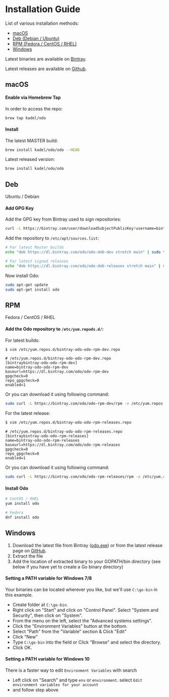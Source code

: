 # Installation Guide

List of various installation methods:

- [macOS](#macOS)
- [Deb (Debian / Ubuntu)](#deb)
- [RPM (Fedora / CentOS / RHEL)](#rpm)
- [Windows](#windows)

Latest binaries are available on [Bintray](https://dl.bintray.com/odo/odo/latest/).

Latest releases are available on [Github](https://github.com/redhat-developer/odo/releases/latest).

## macOS

#### Enable via Homebrew Tap

In order to access the repo:

```sh
brew tap kadel/odo
```

#### Install

The latest MASTER build:

```sh
brew install kadel/odo/odo --HEAD
```

Latest released version:

```sh
brew install kadel/odo/odo
```

## Deb

Ubuntu / Debian

#### Add GPG Key

Add the GPG key from Bintray used to sign repositories:

```sh
curl -L https://bintray.com/user/downloadSubjectPublicKey?username=bintray | apt-key add -
```

Add the repository to `/etc/apt/sources.list`:

```sh
# For latest Master builds
echo "deb https://dl.bintray.com/odo/odo-deb-dev stretch main" | sudo tee -a /etc/apt/sources.list

# For latest signed releases
echo "deb https://dl.bintray.com/odo/odo-deb-releases stretch main" | sudo tee -a /etc/apt/sources.list
```

Now install Odo:

```sh
sudo apt-get update
sudo apt-get install odo
```

## RPM

Fedora / CentOS / RHEL

#### Add the Odo repository to `/etc/yum.repods.d/`:

For latest builds:

```sh
$ vim /etc/yum.repos.d/bintray-odo-odo-rpm-dev.repo
```

```
# /etc/yum.repos.d/bintray-odo-odo-rpm-dev.repo
[bintraybintray-odo-odo-rpm-dev]
name=bintray-odo-odo-rpm-dev
baseurl=https://dl.bintray.com/odo/odo-rpm-dev
gpgcheck=0
repo_gpgcheck=0
enabled=1
```

Or you can download it using following command:

```sh
sudo curl -L https://bintray.com/odo/odo-rpm-dev/rpm -o /etc/yum.repos.d/bintray-odo-odo-rpm-dev.repo
```

For the latest release:

```sh
$ vim /etc/yum.repos.d/bintray-odo-odo-rpm-releases.repo
```

```
# /etc/yum.repos.d/bintray-odo-odo-rpm-releases.repo
[bintraybintray-odo-odo-rpm-releases]
name=bintray-odo-odo-rpm-releases
baseurl=https://dl.bintray.com/odo/odo-rpm-releases
gpgcheck=0
repo_gpgcheck=0
enabled=1
```

Or you can download it using following command:

```sh
sudo curl -L https://bintray.com/odo/odo-rpm-releases/rpm -o /etc/yum.repos.d/bintray-odo-odo-rpm-releases.repo
```

#### Install Odo

```sh
# CentOS / RHEL
yum install odo

# Fedora
dnf install odo
 ```

## Windows

1. Download the latest  file from Bintray ([odo.exe](https://dl.bintray.com/odo/odo/latest/windows-amd64/odo.exe)) or from the latest release page on [GitHub](https://github.com/redhat-developer/odo/releases).
2. Extract the file
3. Add the location of extracted binary to your GOPATH/bin directory (see below if you have yet to create a Go binary directory)

#### Setting a PATH variable for Windows 7/8

Your binaries can be located wherever you like,
but we'll use `C:\go-bin` in this example.

* Create folder at `C:\go-bin`.
* Right click on "Start" and click on "Control Panel". Select "System and Security", then click on "System".
* From the menu on the left, select the "Advanced systems settings".
* Click the "Environment Variables" button at the bottom.
* Select "Path" from the "Variable" section & Click "Edit"
* Click "New" 
* Type `C:\go-bin` into the field or Click "Browse" and select the directory.
* Click OK.

#### Setting a PATH variable for Windows 10

There is a faster way to edit `Environment Variables` with search
* Left click on "Search" and type `env` or `environment`. select `Edit environment variables for your account`
* and follow step above
